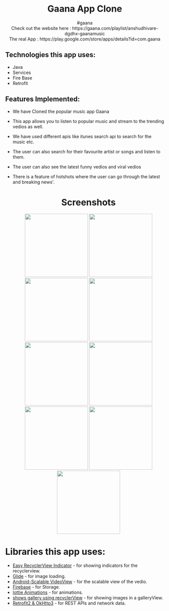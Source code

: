 <h1 align="center">Gaana App Clone</h1>
<p align="center">
<p align="center">
#gaana<br>
 Check out the website here : https://gaana.com/playlist/anshudhivare-dgdhx-gaanamusic<br>
The real App : https://play.google.com/store/apps/details?id=com.gaana
  </p>

## Technologies this app uses:
* Java
* Services
* Fire Base
* Retrofit

## Features Implemented:
* We have Cloned the popular music app Gaana<br>
* This app allows you to listen to popular music and stream to the trending vedios as well.<br>
* We have used different apis like itunes search api to search for the music etc.<br>
* The user can also search for their favourite artist or songs and listen to them.<br>
* The user can also see the latest funny vedios and viral vedios<br>
* There is a feature of hotshots where the user can go through the latest and breaking news'. 

 
  <h1 align="center">Screenshots</h1>
  <p align="center">
  <img src="https://user-images.githubusercontent.com/75353862/118410789-e0fa5900-b6ae-11eb-8e29-c43ad8ac9e21.jpg" width="200" />  <img src="https://user-images.githubusercontent.com/75353862/118410791-e48de000-b6ae-11eb-9e63-85622d0b0d6b.jpg" width="200" />   <img src="https://user-images.githubusercontent.com/75353862/118410792-e788d080-b6ae-11eb-84fe-cce63af5a96c.jpg" width="200" />  <img src="https://user-images.githubusercontent.com/75353862/118410793-e9529400-b6ae-11eb-8be4-f24e93b11507.jpg" width="200" />   <img src="https://user-images.githubusercontent.com/75353862/118635323-11e2a700-b7f1-11eb-88f7-15c23cdde70a.jpg" width="200" />    <img src="https://user-images.githubusercontent.com/75353862/118672809-271dfc80-b816-11eb-981a-437ac22b7ee8.jpg" width="200" />   <img src="https://user-images.githubusercontent.com/75353862/118635369-1f982c80-b7f1-11eb-93b5-b187ce64c956.jpg" width="200" />   <img src="https://user-images.githubusercontent.com/75353862/118635431-3474c000-b7f1-11eb-8ab8-0f6dd37083c3.jpg" width="200" />   <img src="(https://user-images.githubusercontent.com/75353862/118635376-21fa8680-b7f1-11eb-8255-8d7db34531ad.jpg" width="200" />   
 </p>
 

 
 
 # Libraries this app uses:
* [Easy RecyclerView Indicator](https://github.com/kingfisherphuoc/EasyRecyclerViewIndicator) - for showing indicators for the recyclerview.
* [Glide](https://github.com/bumptech/glide) - for image loading.
* [Android-Scalable VideoView](https://github.com/yqritc/Android-ScalableVideoView) -  for the scalable view of the vedio.
* [Firebase](https://firebase.google.com/) - for Storage.
* [lottie Animations](https://github.com/airbnb/lottie-android) - for animations.
* [shows gallery using recyclerView](https://github.com/ryanlijianchang/Recyclerview-Gallery) - for showing images in a galleryView.
* [Retrofit2 & OkHttp3](https://github.com/square/retrofit) - for REST APIs and network data.
 
 
 

  
